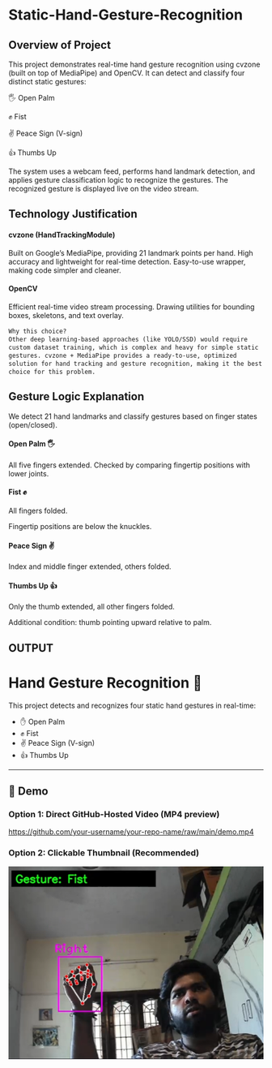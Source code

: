 # Static-Hand-Gesture-Recognition
## Overview of Project

This project demonstrates real-time hand gesture recognition using cvzone (built on top of MediaPipe) and OpenCV.
It can detect and classify four distinct static gestures:

🖐 Open Palm

✊ Fist

✌ Peace Sign (V-sign)

👍 Thumbs Up

The system uses a webcam feed, performs hand landmark detection, and applies gesture classification logic to recognize the gestures. The recognized gesture is displayed live on the video stream.

## Technology Justification

#### cvzone (HandTrackingModule)
Built on Google’s MediaPipe, providing 21 landmark points per hand.
High accuracy and lightweight for real-time detection.
Easy-to-use wrapper, making code simpler and cleaner.

#### OpenCV
Efficient real-time video stream processing.
Drawing utilities for bounding boxes, skeletons, and text overlay.
```
Why this choice?
Other deep learning-based approaches (like YOLO/SSD) would require custom dataset training, which is complex and heavy for simple static gestures. cvzone + MediaPipe provides a ready-to-use, optimized solution for hand tracking and gesture recognition, making it the best choice for this problem.
```

## Gesture Logic Explanation

We detect 21 hand landmarks and classify gestures based on finger states (open/closed).

#### Open Palm 🖐

All five fingers extended.
Checked by comparing fingertip positions with lower joints.

#### Fist ✊

All fingers folded.

Fingertip positions are below the knuckles.

#### Peace Sign ✌

Index and middle finger extended, others folded.

#### Thumbs Up 👍

Only the thumb extended, all other fingers folded.

Additional condition: thumb pointing upward relative to palm.



## OUTPUT
# Hand Gesture Recognition 🎯

This project detects and recognizes four static hand gestures in real-time:
- ✋ Open Palm  
- ✊ Fist  
- ✌️ Peace Sign (V-sign)  
- 👍 Thumbs Up  

---

## 🎥 Demo

### Option 1: Direct GitHub-Hosted Video (MP4 preview)
https://github.com/your-username/your-repo-name/raw/main/demo.mp4  

### Option 2: Clickable Thumbnail (Recommended)
[![Watch the demo](./out.png)](https://youtu.be/Ri3BUHzVqzE)

